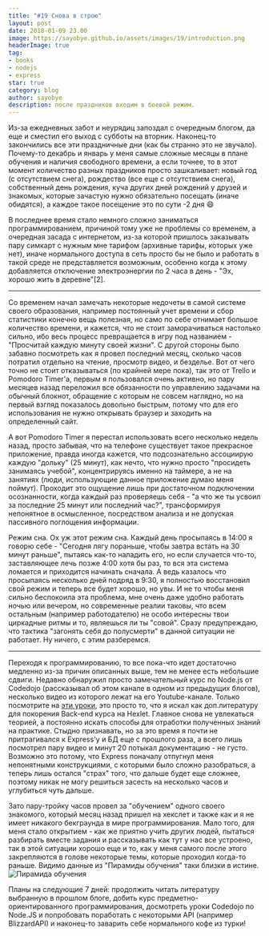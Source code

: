 ```yaml
---
title: "#19 Снова в строю"
layout: post
date: 2018-01-09 23.00
image: https://sayobye.github.io/assets/images/19/introduction.png
headerImage: true
tag:
- books
- nodejs
- express
star: true
category: blog
author: sayobye
description: после праздников входим в боевой режим.
---
```


Из-за ежедневных забот и неурядиц запоздал с очередным блогом, да еще и сместил его выход с субботы на вторник. Наконец-то закончились все эти праздничные дни (как бы странно это не звучало). Почему-то декабрь и январь у меня самые сложные месяцы в плане обучения и наличия свободного времени, а если точнее, то в этот момент количество разных праздников просто зашкаливает: новый год (с отсутствием снега), рождество (все еще с отсутствием снега), собственный день рождения, куча других дней рождений у друзей и знакомых, которые зачастую нужно обязательно посещать (иначе обидятся), а каждое такое посещение это по сути -2 дня :smile:

В последнее время стало немного сложно заниматься программированием, причиной тому уже не проблемы со временем, а очередная засада с интернетом, из-за которой пришлось заказывать пару симкарт с нужным мне тарифом (архивные тарифы, которых уже нет), иначе нормального доступа в сеть просто бы не было и работать в такой среде не представляется возможным, особенно когда к этому добавляется отключение электроэнергии по 2 часа в день - "Эх, хорошо жить в деревне"[2].
* * * 
Со временем начал замечать некоторые недочеты в самой системе своего образования, например постоянный учет времени и сбор статистики конечно вещь полезная, но само по себе отнимает большое количество времени, и кажется, что не стоит заморачиваться настолько сильно, ибо весь процесс превращается в игру под названием - "Просчитай каждую минуту своей жизни". С другой стороны было забавно посмотреть как я провел последний месяц, сколько часов потратил отдельно на чтение, просмотр видео, и безделье. Вот от чего точно не стоит отказываться (по крайней мере пока), так это от Trello и Pomodoro Timer'а, первым я пользовался очень активно, но пару месяцев назад переложил все обязанности по управлению задачами на обычный блокнот, обращение с которым не совсем наглядно, но на первый взгляд показалось довольно быстрым, потому что для его использования не нужно открывать браузер и заходить на определенный сайт.

А вот Pomodoro Timer я перестал использовать всего несколько недель назад, просто забывая, что на телефоне существует такое прекрасное приложение, правда иногда кажется, что подсознательно ассоциирую каждую "дольку" (25 минут), как нечто, что нужно просто "просидеть занимаясь учебой", концентрируясь именно на таймере, а не на занятиях (люди, использующие данное приложение думаю меня поймут). Проходит это ощущение лишь при достаточном подключении осознанности, когда каждый раз проверяешь себя - "а что же ты усвоил за последние 25 минут или последний час?", трансформируя непонятное в осмысленное, посредством анализа и не допуская пассивного поглощения информации.   

Режим сна. Ох уж этот режим сна. Каждый день просыпаясь в 14:00 я говорю себе - "Сегодня лягу пораньше, чтобы завтра встать на 30 минут раньше", пытаясь как-то наладить его, но если случается что-то, заставляющее лечь позже 4:00 хотя бы раз, то вся эта система ломается и приходится начинать сначала. А ведь казалось что просыпаясь несколько дней подряд в 9:30, я полностью восстановил свой режим и теперь все будет хорошо, но увы. И не то чтобы меня сильно беспокоила эта проблема, мне очень даже удобно работать ночью или вечером, но современные реалии таковы, что всем остальным (например работодателю) не особо интересны твои циркадные ритмы и то, являешься ли ты "совой". Сразу предупреждаю, что тактика "загонять себя до полусмерти" в данной ситуации не работает. Ну ничего, с этим разберемся.

* * * 

Переходя к программированию, то все пока-что идет достаточно медленно из-за причин описанных выше, тем не менее есть небольшие сдвиги. Недавно обнаружил просто замечательный курс по Node.js от Codedojo (рассказывал об этом канале в одном из предыдущих блогов), несколько видео из которого лежат на его Youtube-канале. Только посмотрите на [эти уроки](https://codedojo.ru/store/nodejs-basics), это просто то, что я искал как доп.литературу для покорения Back-end курса на Hexlet. Главное снова не увлекаться теорией, а постоянно искать способы для отработки полученных знаний на практике. Стыдно признавать, но за это время я почти не притрагивался к Express'y и БД еще с прошлого раза, а всего лишь посмотрел пару видео и минут 20 потыкал документацию - не густо. Возможно это потому, что Express поначалу отпугнул меня непонятными конструкциями, с которыми было сложно разобраться, а теперь лишь остался "страх" того, что дальше будет еще сложнее, поэтому никак не могу решиться засесть на несколько часов и углубиться чуть дальше. 

Зато пару-тройку часов провел за "обучением" одного своего знакомого, который месяц назад пришел на хекслет и также как и я не имеет никакого бекграунда в мире программирования. Мало того, для меня стало открытием - как же приятно учить других людей, пытаться разбирать вместе задания и рассказывать как тут у нас все устроено, так в этой ситуации хорошо еще и то, как у меня самого после этого закрепляются в голове некоторые темы, которые проходил когда-то раньше. Видимо данные из "Пирамиды обучения" таки близки в истине. 
![Пирамида обучения](https://sayobye.github.io/assets/images/19/piramida.jpg)

Планы на следующие 7 дней: продолжить читать литературу выбранную в прошлом блоге, добить курс предметно-ориентированного программирования, досмотреть уроки Codedojo по Node.JS и попробовать поработать с некоторыми API (например BlizzardAPI) и наконец-то заварить себе нормального кофе из турки!



 